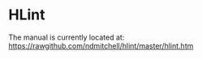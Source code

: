 HLint
=====

The manual is currently located at: https://rawgithub.com/ndmitchell/hlint/master/hlint.htm
